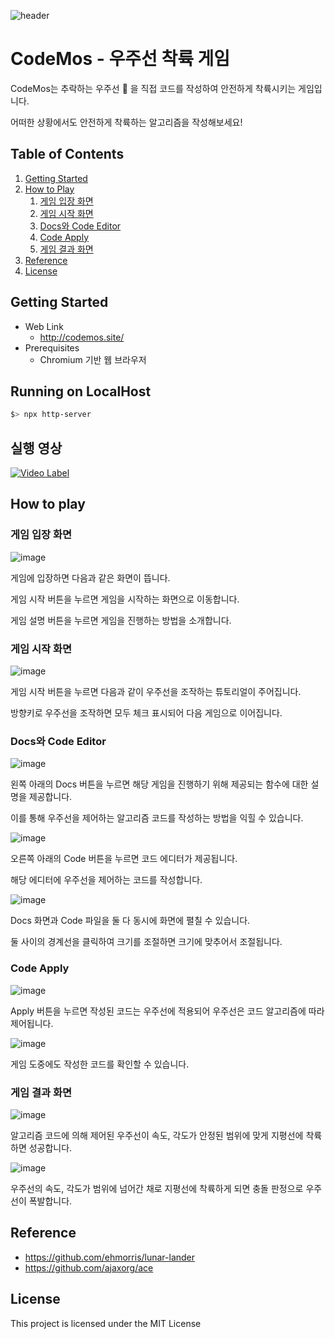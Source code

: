 ![header](https://capsule-render.vercel.app/api?type=waving&color=auto&height=300&section=header&text=CodeMos&fontSize=90&animation=fadeIn&fontAlignY=38&desc=Try%20writing%20an%20algorithm%20that%20can%20land%20safely%20in%20any%20situation.&descAlignY=51&descAlign=50)

# CodeMos - 우주선 착륙 게임

CodeMos는 추락하는 우주선 :rocket: 을 직접 코드를 작성하여 안전하게 착륙시키는 게임입니다.

어떠한 상황에서도 안전하게 착륙하는 알고리즘을 작성해보세요!

## Table of Contents

1. [Getting Started](#getting-started)
2. [How to Play](#how-to-play)
    1. [게임 입장 화면](#게임-입장-화면)
    2. [게임 시작 화면](#게임-시작-화면)
    3. [Docs와 Code Editor](#docs와-code-editor)
    4. [Code Apply](#code-apply)
    5. [게임 결과 화면](#게임-결과-화면)
3. [Reference](#reference)
4. [License](#license)

## Getting Started

- Web Link
    - http://codemos.site/
- Prerequisites
    - Chromium 기반 웹 브라우저

## Running on LocalHost

```bash
$> npx http-server
```

## 실행 영상
[![Video Label](http://img.youtube.com/vi/AM9rDd-U9FY/0.jpg)](https://youtu.be/AM9rDd-U9FY)

## How to play

### **게임 입장 화면**

![image](https://github.com/yhcho0405/CodeMos/assets/49319275/8065b433-dc1d-4c07-b844-375808a0131d)


게임에 입장하면 다음과 같은 화면이 뜹니다.

게임 시작 버튼을 누르면 게임을 시작하는 화면으로 이동합니다.

게임 설명 버튼을 누르면 게임을 진행하는 방법을 소개합니다.

### **게임 시작 화면**

![image](https://github.com/yhcho0405/CodeMos/assets/49319275/f0553d8a-0777-41b8-92ba-560ade24ce2a)


게임 시작 버튼을 누르면 다음과 같이 우주선을 조작하는 튜토리얼이 주어집니다.

방향키로 우주선을 조작하면 모두 체크 표시되어 다음 게임으로 이어집니다.

### Docs와 Code Editor

![image](https://github.com/yhcho0405/CodeMos/assets/49319275/585f9bcf-fb65-4c4a-8e7c-b98d6b8d8740)


왼쪽 아래의 Docs 버튼을 누르면 해당 게임을 진행하기 위해 제공되는 함수에 대한 설명을 제공합니다.

이를 통해 우주선을 제어하는 알고리즘 코드를 작성하는 방법을 익힐 수 있습니다.

![image](https://github.com/yhcho0405/CodeMos/assets/49319275/598e3505-31a6-47f5-8995-d9f4144d4649)


오른쪽 아래의 Code 버튼을 누르면 코드 에디터가 제공됩니다. 

해당 에디터에 우주선을 제어하는 코드를 작성합니다.

![image](https://github.com/yhcho0405/CodeMos/assets/49319275/197062fb-773a-4e20-9922-82b2e7657e0d)


Docs 화면과 Code 파일을 둘 다 동시에 화면에 펼칠 수 있습니다.

둘 사이의 경계선을 클릭하여 크기를 조절하면 크기에 맞추어서 조절됩니다.

### Code Apply

![image](https://github.com/yhcho0405/CodeMos/assets/49319275/7f419c91-cd35-4ad4-a940-954db9317c6d)


Apply 버튼을 누르면 작성된 코드는 우주선에 적용되어 우주선은 코드 알고리즘에 따라 제어됩니다.

![image](https://github.com/yhcho0405/CodeMos/assets/49319275/cc13b331-ff0a-4dee-97e0-70c4234b923e)


게임 도중에도 작성한 코드를 확인할 수 있습니다.

### 게임 결과 화면

![image](https://github.com/yhcho0405/CodeMos/assets/49319275/230b579b-84d2-41e7-b542-07cbd42123e1)


알고리즘 코드에 의해 제어된 우주선이 속도, 각도가 안정된 범위에 맞게 지평선에 착륙하면 성공합니다.

![image](https://github.com/yhcho0405/CodeMos/assets/49319275/d29625e1-3f8d-441d-8025-7cdcaa669f4e)


우주선의 속도, 각도가 범위에 넘어간 채로 지평선에 착륙하게 되면 충돌 판정으로 우주선이 폭발합니다. 

## Reference

- https://github.com/ehmorris/lunar-lander
- https://github.com/ajaxorg/ace

## License

This project is licensed under the MIT License
